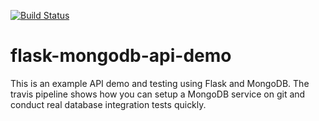 [![Build Status](https://travis-ci.com/tm-sol/flask-api-demo.svg?branch=master)](https://travis-ci.com/tm-sol/flask-api-demo)

# flask-mongodb-api-demo
This is an example API demo and testing using Flask and MongoDB.  The travis pipeline shows how you can setup a MongoDB service on git and conduct real database integration tests quickly.
